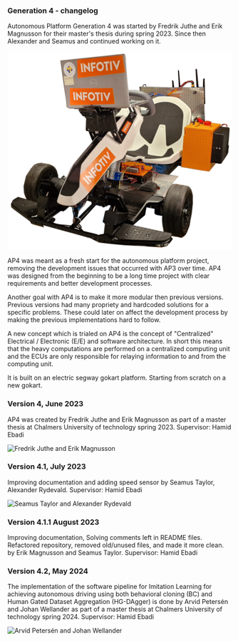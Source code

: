 ### Generation 4 - changelog

Autonomous Platform Generation 4 was started by Fredrik Juthe and Erik Magnusson for their master's thesis during spring 2023. Since then Alexander and Seamus and continued working on it.

![AP Generation 4](Images/Pictures/front_view_transparent.png)

AP4 was meant as a fresh start for the autonomous platform project, removing the development issues that occurred with AP3 over time. AP4 was designed from the beginning to be a long time project with clear requirements and better development processes.

Another goal with AP4 is to make it more modular then previous versions. Previous versions had many propriety and hardcoded solutions for a specific problems. These could later on affect the development process by making the previous implementations hard to follow.

A new concept which is trialed on AP4 is the concept of "Centralized" Electrical / Electronic (E/E) and software architecture. In short this means that the heavy computations are performed on a centralized computing unit and the ECUs are only responsible for relaying information to and from the computing unit.

It is built on an electric segway gokart platform. Starting from scratch on a new gokart.

### Version 4, June 2023

AP4 was created by Fredrik Juthe and Erik Magnusson as part of a master thesis at Chalmers University of technology spring 2023. Supervisor: Hamid Ebadi

![Fredrik Juthe and Erik Magnusson](Images/EM-FJ.jpeg)

### Version 4.1, July 2023

Improving documentation and adding speed sensor by
Seamus Taylor, Alexander Rydevald.  Supervisor: Hamid Ebadi

![Seamus Taylor and Alexander Rydevald](Images/AR-ST.jpg)

### Version 4.1.1 August 2023

Improving documentation, Solving comments left in README files. Refactored repository, removed old/unused files, and made it more clean.
by Erik Magnusson and Seamus Taylor. Supervisor: Hamid Ebadi

### Version 4.2, May 2024

The implementation of the software pipeline for Imitation Learning for achieving autonomous driving using both behavioral cloning (BC) and Human Gated Dataset Aggregation (HG-DAgger) is done by Arvid Petersén and Johan Wellander  as part of a master thesis at Chalmers University of technology spring 2024. Supervisor: Hamid Ebadi

![Arvid Petersén and Johan Wellander](Images/Spring_2024/AP-JW.jpg)
